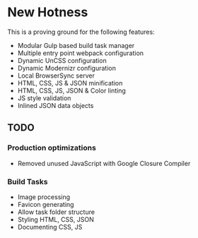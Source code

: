 # New Hotness

This is a proving ground for the following features:

- Modular Gulp based build task manager
- Multiple entry point webpack configuration
- Dynamic UnCSS configuration
- Dynamic Modernizr configuration
- Local BrowserSync server
- HTML, CSS, JS & JSON minification
- HTML, CSS, JS, JSON & Color linting
- JS style validation
- Inlined JSON data objects

## TODO

### Production optimizations
- Removed unused JavaScript with Google Closure Compiler

### Build Tasks
- Image processing
- Favicon generating
- Allow task folder structure
- Styling HTML, CSS, JSON
- Documenting CSS, JS
